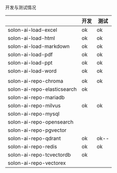 

开发与测试情况

|                             | 开发  | 测试 |
|-----------------------------|-----|----|
| solon-ai-load-excel         | ok  | ok |
| solon-ai-load-html          | ok  | ok |
| solon-ai-load-markdown      | ok  | ok |
| solon-ai-load-pdf           | ok  | ok |
| solon-ai-load-ppt           | ok  | ok |
| solon-ai-load-word          | ok  | ok |
|                             |     |    |
| solon-ai-repo-chroma        | ok  | ok |
| solon-ai-repo-elasticsearch | ok  |    |
| solon-ai-repo-mariadb       |     |    |
| solon-ai-repo-milvus        | ok  | ok |
| solon-ai-repo-mysql         |     |    |
| solon-ai-repo-opensearch    |     |    |
| solon-ai-repo-pgvector      |     |    |
| solon-ai-repo-qdrant        | ok  | ok-- |
| solon-ai-repo-redis         | ok  | ok |
| solon-ai-repo-tcvectordb    | ok  |    |
| solon-ai-repo-vectorex      |     |    |
